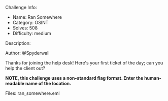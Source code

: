 
Challenge Info:
 - Name: Ran Somewhere
 - Category: OSINT    
 - Solves: 508
 - Difficulty: medium


 Description:

 Author: @Spyderwall  
  
Thanks for joining the help desk! Here's your first ticket of the day; can you help the client out?   
  
 **NOTE, this challenge uses a non\-standard flag format. Enter the human\-readable name of the location.**


 Files: ran_somewhere.eml
